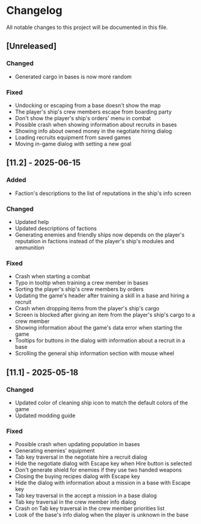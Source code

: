 # Changelog
All notable changes to this project will be documented in this file.

## [Unreleased]

### Changed
- Generated cargo in bases is now more random

### Fixed
- Undocking or escaping from a base doesn't show the map
- The player's ship's crew members escape from boarding party
- Don't show the player's ship's orders' menu in combat
- Possible crash when showing information about recruits in bases
- Showing info about owned money in the negotiate hiring dialog
- Loading recruits equipment from saved games
- Moving in-game dialog with setting a new goal

## [11.2] - 2025-06-15

### Added
- Faction's descriptions to the list of reputations in the ship's info screen

### Changed
- Updated help
- Updated descriptions of factions
- Generating enemies and friendly ships now depends on the player's reputation
  in factions instead of the player's ship's modules and ammunition

### Fixed
- Crash when starting a combat
- Typo in tooltip when training a crew member in bases
- Sorting the player's ship's crew members by orders
- Updating the game's header after training a skill in a base and hiring a
  recruit
- Crash when dropping items from the player's ship's cargo
- Screen is blocked after giving an item from the player's ship's cargo to a
  crew member
- Showing information about the game's data error when starting the game
- Tooltips for buttons in the dialog with information about a recruit in a
  base
- Scrolling the general ship information section with mouse wheel

## [11.1] - 2025-05-18

### Changed
- Updated color of cleaning ship icon to match the default colors of the
  game
- Updated modding guide

### Fixed
- Possible crash when updating population in bases
- Generating enemies' equipment
- Tab key traversal in the negotiate hire a recruit dialog
- Hide the negotiate dialog with Escape key when Hire button is selected
- Don't generate shield for enemies if they use two handed weapons
- Closing the buying recipes dialog with Escape key
- Hide the dialog with information about a mission in a base with Escape key
- Tab key traversal in the accept a mission in a base dialog
- Tab key traversal in the crew member info dialog
- Crash on Tab key traversal in the crew member priorities list
- Look of the base's info dialog when the player is unknown in the base
